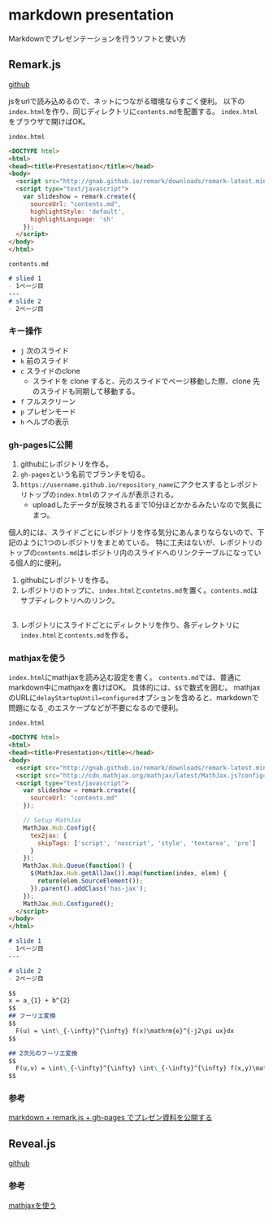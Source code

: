 # markdown presentation
Markdownでプレゼンテーションを行うソフトと使い方

## Remark.js
[github](https://github.com/gnab/remark)

jsをurlで読み込めるので、ネットにつながる環境ならすごく便利。
以下の`index.html`を作り、同じディレクトリに`contents.md`を配置する。
`index.html`をブラウザで開けばOK。

`index.html`
```html
<DOCTYPE html>
<html>
<head><title>Presentation</title></head>
<body>
  <script src="http://gnab.github.io/remark/downloads/remark-latest.min.js" type="text/javascript"></script>
  <script type="text/javascript">
    var slideshow = remark.create({
      sourceUrl: "contents.md",
      highlightStyle: 'default',
      highlightLanguage: 'sh'
    });
  </script>
</body>
</html>
```

`contents.md`
```md
# slied 1 
- 1ページ目
---
# slide 2
- 2ページ目

```

### キー操作
* `j` 次のスライド
* `k` 前のスライド
* `c` スライドのclone
    * スライドを clone すると、元のスライドでページ移動した際、clone 先のスライドも同期して移動する。
* `f` フルスクリーン
* `p` プレゼンモード
* `h` ヘルプの表示

### gh-pagesに公開
1. githubにレポジトリを作る。
2. `gh-pages`という名前でブランチを切る。
3. `https://username.github.io/repository_name`にアクセスするとレポジトリトップの`index.html`のファイルが表示される。
    * uploadしたデータが反映されるまで10分ほどかかるみたいなので気長にまつ。

個人的には、スライドごとにレポジトリを作る気分にあんまりならないので、下記のように1つのレポジトリをまとめている。
特に工夫はないが、レポジトリのトップの`contents.md`はレポジトリ内のスライドへのリンクテーブルになっている個人的に便利。
1. githubにレポジトリを作る。
2. レポジトリのトップに、`index.html`と`contetns.md`を置く。`contents.md`はサブディレクトリへのリンク。
```md

```
3. レポジトリにスライドごとにディレクトリを作り、各ディレクトリに`index.html`と`contents.md`を作る。


### mathjaxを使う
`index.html`にmathjaxを読み込む設定を書く。
`contents.md`では、普通にmarkdown中にmathjaxを書けばOK。
具体的には、`$$`で数式を囲む。
mathjaxのURLに`delayStartupUntil=configured`オプションを含めると、markdownで問題になる`_`のエスケープなどが不要になるので便利。

`index.html`
```html
<DOCTYPE html>
<html>
<head><title>Presentation</title></head>
<body>
  <script src="http://gnab.github.io/remark/downloads/remark-latest.min.js" type="text/javascript"></script>
  <script src="http://cdn.mathjax.org/mathjax/latest/MathJax.js?config=TeX-AMS_HTML&delayStartupUntil=configured" type="text/javascript"></script>
  <script type="text/javascript">
    var slideshow = remark.create({
      sourceUrl: "contents.md"
    });

    // Setup MathJax
    MathJax.Hub.Config({
      tex2jax: {
        skipTags: ['script', 'noscript', 'style', 'textarea', 'pre']
      }
    });
    MathJax.Hub.Queue(function() {
      $(MathJax.Hub.getAllJax()).map(function(index, elem) {
        return(elem.SourceElement());
      }).parent().addClass('has-jax');
    });
    MathJax.Hub.Configured();
  </script>
</body>
</html>
```

```md
# slide 1 
- 1ページ目
---

# slide 2
- 2ページ目

$$
x = a_{1} + b^{2}
$$
## フーリエ変換
$$
  F(u) = \int\_{-\infty}^{\infty} f(x)\mathrm{e}^{-j2\pi ux}dx
$$

## 2次元のフーリエ変換
$$
  F(u,v) = \int\_{-\infty}^{\infty} \int\_{-\infty}^{\infty} f(x,y)\mathrm{e}^{-j2\pi (ux + vy )}dxdy
$$
```

### 参考
[markdown + remark.js + gh-pages でプレゼン資料を公開する](http://qiita.com/harasou/items/1fa3cca6ac1ef175c876)

## Reveal.js
[github](https://github.com/hakimel/reveal.js/)

### 参考
[mathjaxを使う](http://qiita.com/hilohiro/items/147536f84a537d485d11)


